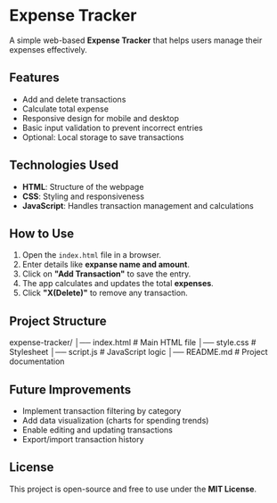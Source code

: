 # Expense Tracker

A simple web-based **Expense Tracker** that helps users manage their expenses effectively.

## Features

- Add and delete transactions
- Calculate total expense 
- Responsive design for mobile and desktop
- Basic input validation to prevent incorrect entries
- Optional: Local storage to save transactions

## Technologies Used

- **HTML**: Structure of the webpage
- **CSS**: Styling and responsiveness
- **JavaScript**: Handles transaction management and calculations

## How to Use

1. Open the `index.html` file in a browser.
2. Enter details like **expanse name and amount**.
3. Click on **"Add Transaction"** to save the entry.
4. The app calculates and updates the total **expenses**.
5. Click **"X(Delete)"** to remove any transaction.

## Project Structure

expense-tracker/
│── index.html    # Main HTML file
│── style.css     # Stylesheet
│── script.js     # JavaScript logic
│── README.md     # Project documentation




## Future Improvements

- Implement transaction filtering by category
- Add data visualization (charts for spending trends)
- Enable editing and updating transactions
- Export/import transaction history

## License

This project is open-source and free to use under the **MIT License**.

